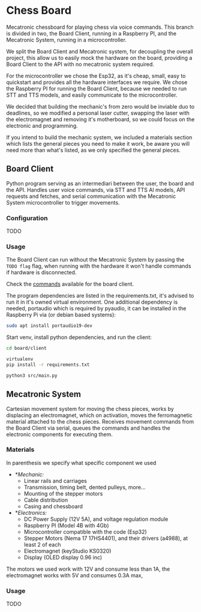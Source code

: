 # Chess Board

Mecatronic chessboard for playing chess via voice commands.
This branch is divided in two, the Board Client, running in a Raspberry PI,
and the Mecatronic System, running in a microcontroller.

We split the Board Client and Mecatronic system, for decoupling the overall project,
this allow us to easily mock the hardware on the board, providing a Board Client
to the API with no mecatronic system required.

For the microcontroller we chose the Esp32, as it's cheap, small, easy to quickstart
and provides all the hardware interfaces we require.
We chose the Raspberry PI for running the Board Client, because we needed to run
STT and TTS models, and easily communicate to the microcontroller.

We decided that building the mechanic's from zero would be inviable duo to deadlines,
so we modified a personal laser cutter, swapping the laser with the electromagnet
and removing it's motherboard, so we could focus on the electronic and programming.

If you intend to build the mechanic system, we included a materials section which
lists the general pieces you need to make it work, be aware you will need more than
what's listed, as we only specified the general pieces.

## Board Client

Python program serving as an intermediari between the user, the board and the API.
Handles user voice commands, via STT and TTS AI models, API requests and fetches,
and serial communication with the Mecatronic System microcontroller to trigger movements.

### Configuration

TODO

### Usage

The Board Client can run without the Mecatronic System by passing the `TODO flag` flag,
when running with the hardware it won't handle commands if hardware is disconnected.

Check the [commands](board/client/commands.md) available for the board client.

The program dependencies are listed in the requirements.txt, it's advised
to run it in it's owned virtual environment.
One additional dependency is needed, portaudio which is required by pyaudio,
it can be installed in the Raspberry Pi via (or debian based systems):

```bash
sudo apt install portaudio19-dev
```

Start venv, install python dependencies, and run the client:

```bash
cd board/client

virtualenv
pip install -r requirements.txt

python3 src/main.py
```

## Mecatronic System

Cartesian movement system for moving the chess pieces, works by displacing an electromagnet,
which on activation, moves the ferromagnetic material attached to the chess pieces.
Receives movement commands from the Board Client via serial, queues the commands and
handles the electronic components for executing them.

### Materials

In parenthesis we specify what specific component we used

- **Mechanic:*
	- Linear rails and carriages
	- Transmission, timing belt, dented pulleys, more...
	- Mounting of the stepper motors
	- Cable distribution
	- Casing and chessboard
- **Electronics:*
	- DC Power Supply (12V 5A), and voltage regulation module
	- Raspberry PI (Model 4B with 4Gb)
	- Microcontroller compatible with the code (Esp32)
	- Stepper Motors (Nema 17 17HS4401), and their drivers (a4988), at least 2 of each
	- Electromagnet (keyStudio KS0320)
	- Display (OLED display 0.96 inc)

The motors we used work with 12V and consume less than 1A, the electromagnet works with
5V and consumes 0.3A max,

### Usage

TODO
